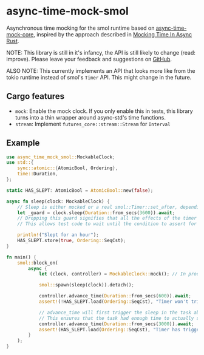 # async-time-mock-smol

Asynchronous time mocking for the smol runtime based on [async-time-mock-core](https://github.com/communityvi/async-time-mock/tree/master/async-time-mock-core), inspired by the approach described in [Mocking Time In Async Rust](https://www.ditto.live/blog/mocking-time-in-async-rust).

NOTE: This library is still in it's infancy, the API is still likely to change (read: improve). Please leave your feedback and suggestions on [GitHub](https://github.com/communityvi/async-time-mock).

ALSO NOTE: This currently implements an API that looks more like from the tokio runtime instead of smol's `Timer` API. This might change in the future.

## Cargo features
* `mock`: Enable the mock clock. If you only enable this in tests, this library turns into a thin wrapper around async-std's time functions.
* `stream`: Implement `futures_core::stream::Stream` for `Interval`

## Example

```rust
use async_time_mock_smol::MockableClock;
use std::{
	sync::atomic::{AtomicBool, Ordering},
	time::Duration,
};

static HAS_SLEPT: AtomicBool = AtomicBool::new(false);

async fn sleep(clock: MockableClock) {
	// Sleep is either mocked or a real smol::Timer::set_after, depending on which variant of `MockableClock` you pass in.
	let _guard = clock.sleep(Duration::from_secs(3600)).await;
	// Dropping this guard signifies that all the effects of the timer have finished.
	// This allows test code to wait until the condition to assert for has happened.

	println!("Slept for an hour");
	HAS_SLEPT.store(true, Ordering::SeqCst);
}

fn main() {
	smol::block_on(
		async {
			let (clock, controller) = MockableClock::mock(); // In production, you can use MockableClock::Real instead

			smol::spawn(sleep(clock)).detach();

			controller.advance_time(Duration::from_secs(600)).await;
			assert!(!HAS_SLEPT.load(Ordering::SeqCst), "Timer won't trigger after just 10 minutes.");

			// advance_time will first trigger the sleep in the task above and then wait until the `_guard` was dropped.
			// This ensures that the task had enough time to actually set `HAS_SLEPT` to `true`.
			controller.advance_time(Duration::from_secs(3000)).await;
			assert!(HAS_SLEPT.load(Ordering::SeqCst), "Timer has triggered after 1 hour.")
		}
	);
}
```

